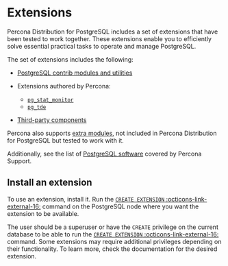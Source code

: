 # Extensions

Percona Distribution for PostgreSQL includes a set of extensions that have been tested to work together. These extensions enable you to efficiently solve essential practical tasks to operate and manage PostgreSQL.

The set of extensions includes the following:

* [PostgreSQL contrib modules and utilities](contrib.md)
* Extensions authored by Percona:
  
    * [`pg_stat_monitor`](pg-stat-monitor.md)
    * [`pg_tde`](pg-tde.md) 

* [Third-party components](third-party.md)

Percona also supports [extra modules](https://repo.percona.com/ppg-16-extras/), not included in Percona Distribution for PostgreSQL but tested to work with it.

Additionally, see the list of [PostgreSQL software](https://www.percona.com/services/support/support-tiers-postgresql) covered by Percona Support.

## Install an extension

To use an extension, install it. Run the [`CREATE EXTENSION` :octicons-link-external-16:](https://www.postgresql.org/docs/current/static/sql-createextension.html) command on the PostgreSQL node where you want the extension to be available. 

The user should be a superuser or have the `CREATE` privilege on the current database to be able to run the [`CREATE EXTENSION` :octicons-link-external-16:](https://www.postgresql.org/docs/current/static/sql-createextension.html) command. Some extensions may require additional privileges depending on their functionality. To learn more, check the documentation for the desired extension.
